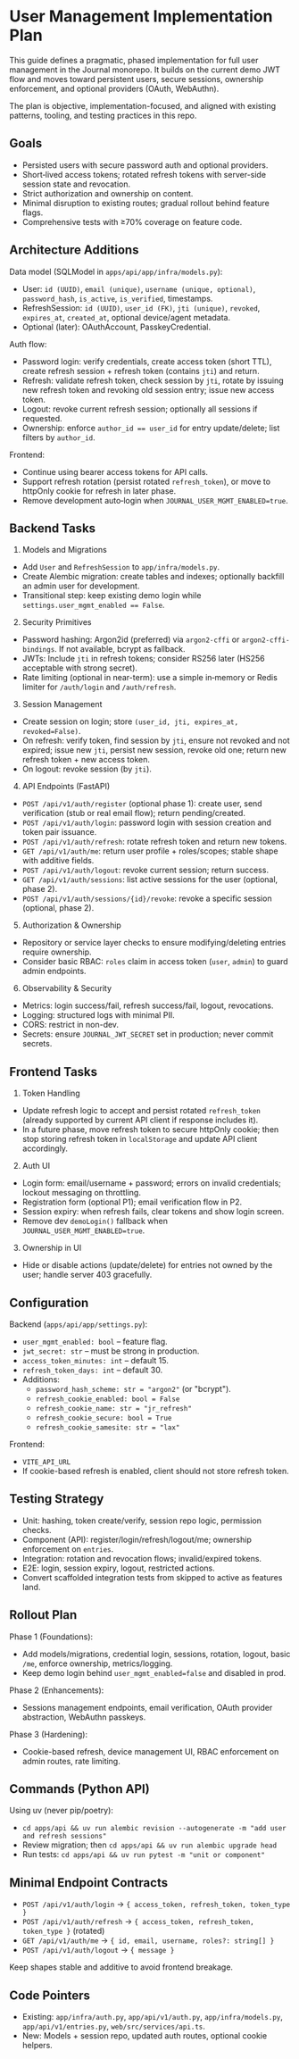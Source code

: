 # User Management Implementation Plan

This guide defines a pragmatic, phased implementation for full user management in the Journal monorepo. It builds on the current demo JWT flow and moves toward persistent users, secure sessions, ownership enforcement, and optional providers (OAuth, WebAuthn).

The plan is objective, implementation-focused, and aligned with existing patterns, tooling, and testing practices in this repo.

## Goals

- Persisted users with secure password auth and optional providers.
- Short‑lived access tokens; rotated refresh tokens with server-side session state and revocation.
- Strict authorization and ownership on content.
- Minimal disruption to existing routes; gradual rollout behind feature flags.
- Comprehensive tests with ≥70% coverage on feature code.

## Architecture Additions

Data model (SQLModel in `apps/api/app/infra/models.py`):
- User: `id (UUID)`, `email (unique)`, `username (unique, optional)`, `password_hash`, `is_active`, `is_verified`, timestamps.
- RefreshSession: `id (UUID)`, `user_id (FK)`, `jti (unique)`, `revoked`, `expires_at`, `created_at`, optional device/agent metadata.
- Optional (later): OAuthAccount, PasskeyCredential.

Auth flow:
- Password login: verify credentials, create access token (short TTL), create refresh session + refresh token (contains `jti`) and return.
- Refresh: validate refresh token, check session by `jti`, rotate by issuing new refresh token and revoking old session entry; issue new access token.
- Logout: revoke current refresh session; optionally all sessions if requested.
- Ownership: enforce `author_id == user_id` for entry update/delete; list filters by `author_id`.

Frontend:
- Continue using bearer access tokens for API calls.
- Support refresh rotation (persist rotated `refresh_token`), or move to httpOnly cookie for refresh in later phase.
- Remove development auto‑login when `JOURNAL_USER_MGMT_ENABLED=true`.

## Backend Tasks

1) Models and Migrations
- Add `User` and `RefreshSession` to `app/infra/models.py`.
- Create Alembic migration: create tables and indexes; optionally backfill an admin user for development.
- Transitional step: keep existing demo login while `settings.user_mgmt_enabled == False`.

2) Security Primitives
- Password hashing: Argon2id (preferred) via `argon2-cffi` or `argon2-cffi-bindings`. If not available, bcrypt as fallback.
- JWTs: Include `jti` in refresh tokens; consider RS256 later (HS256 acceptable with strong secret).
- Rate limiting (optional in near-term): use a simple in‑memory or Redis limiter for `/auth/login` and `/auth/refresh`.

3) Session Management
- Create session on login; store `(user_id, jti, expires_at, revoked=False)`.
- On refresh: verify token, find session by `jti`, ensure not revoked and not expired; issue new `jti`, persist new session, revoke old one; return new refresh token + new access token.
- On logout: revoke session (by `jti`).

4) API Endpoints (FastAPI)
- `POST /api/v1/auth/register` (optional phase 1): create user, send verification (stub or real email flow); return pending/created.
- `POST /api/v1/auth/login`: password login with session creation and token pair issuance.
- `POST /api/v1/auth/refresh`: rotate refresh token and return new tokens.
- `GET /api/v1/auth/me`: return user profile + roles/scopes; stable shape with additive fields.
- `POST /api/v1/auth/logout`: revoke current session; return success.
- `GET /api/v1/auth/sessions`: list active sessions for the user (optional, phase 2).
- `POST /api/v1/auth/sessions/{id}/revoke`: revoke a specific session (optional, phase 2).

5) Authorization & Ownership
- Repository or service layer checks to ensure modifying/deleting entries require ownership.
- Consider basic RBAC: `roles` claim in access token (`user`, `admin`) to guard admin endpoints.

6) Observability & Security
- Metrics: login success/fail, refresh success/fail, logout, revocations.
- Logging: structured logs with minimal PII.
- CORS: restrict in non-dev.
- Secrets: ensure `JOURNAL_JWT_SECRET` set in production; never commit secrets.

## Frontend Tasks

1) Token Handling
- Update refresh logic to accept and persist rotated `refresh_token` (already supported by current API client if response includes it).
- In a future phase, move refresh token to secure httpOnly cookie; then stop storing refresh token in `localStorage` and update API client accordingly.

2) Auth UI
- Login form: email/username + password; errors on invalid credentials; lockout messaging on throttling.
- Registration form (optional P1); email verification flow in P2.
- Session expiry: when refresh fails, clear tokens and show login screen.
- Remove dev `demoLogin()` fallback when `JOURNAL_USER_MGMT_ENABLED=true`.

3) Ownership in UI
- Hide or disable actions (update/delete) for entries not owned by the user; handle server 403 gracefully.

## Configuration

Backend (`apps/api/app/settings.py`):
- `user_mgmt_enabled: bool` – feature flag.
- `jwt_secret: str` – must be strong in production.
- `access_token_minutes: int` – default 15.
- `refresh_token_days: int` – default 30.
- Additions:
  - `password_hash_scheme: str = "argon2"` (or "bcrypt").
  - `refresh_cookie_enabled: bool = False`
  - `refresh_cookie_name: str = "jr_refresh"`
  - `refresh_cookie_secure: bool = True`
  - `refresh_cookie_samesite: str = "lax"`

Frontend:
- `VITE_API_URL`
- If cookie-based refresh is enabled, client should not store refresh token.

## Testing Strategy

- Unit: hashing, token create/verify, session repo logic, permission checks.
- Component (API): register/login/refresh/logout/me; ownership enforcement on `entries`.
- Integration: rotation and revocation flows; invalid/expired tokens.
- E2E: login, session expiry, logout, restricted actions.
- Convert scaffolded integration tests from skipped to active as features land.

## Rollout Plan

Phase 1 (Foundations):
- Add models/migrations, credential login, sessions, rotation, logout, basic `/me`, enforce ownership, metrics/logging.
- Keep demo login behind `user_mgmt_enabled=false` and disabled in prod.

Phase 2 (Enhancements):
- Sessions management endpoints, email verification, OAuth provider abstraction, WebAuthn passkeys.

Phase 3 (Hardening):
- Cookie-based refresh, device management UI, RBAC enforcement on admin routes, rate limiting.

## Commands (Python API)

Using uv (never pip/poetry):
- `cd apps/api && uv run alembic revision --autogenerate -m "add user and refresh sessions"`
- Review migration; then `cd apps/api && uv run alembic upgrade head`
- Run tests: `cd apps/api && uv run pytest -m "unit or component"`

## Minimal Endpoint Contracts

- `POST /api/v1/auth/login` → `{ access_token, refresh_token, token_type }`
- `POST /api/v1/auth/refresh` → `{ access_token, refresh_token, token_type }` (rotated)
- `GET /api/v1/auth/me` → `{ id, email, username, roles?: string[] }`
- `POST /api/v1/auth/logout` → `{ message }`

Keep shapes stable and additive to avoid frontend breakage.

## Code Pointers

- Existing: `app/infra/auth.py`, `app/api/v1/auth.py`, `app/infra/models.py`, `app/api/v1/entries.py`, `web/src/services/api.ts`.
- New: Models + session repo, updated auth routes, optional cookie helpers.

